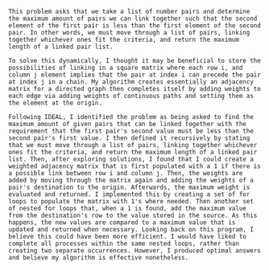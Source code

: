 	This problem asks that we take a list of number pairs and determine the maximum amount of pairs we can link together such that the second element of the first pair is less than the first element of the second pair. In other words, we must move through a list of pairs, linking together whichever ones fit the criteria, and return the maximum length of a linked pair list. 
	
	To solve this dynamically, I thought it may be beneficial to store the possibilities of linking in a square matrix where each row i, and column j element implies that the pair at index i can precede the pair at index j in a chain. My algorithm creates essentially an adjacency matrix for a directed graph then completes itself by adding weights to each edge via adding weights of continuous paths and setting them as the element at the origin.
	
	Following IDEAL, I identified the problem as being asked to find the maximum amount of given pairs that can be linked together with the requirement that the first pair's second value must be less than the second pair's first value. I then defined it recursively by stating that we must move through a list of pairs, linking together whichever ones fit the criteria, and return the maximum length of a linked pair list. Then, after exploring solutions, I found that I could create a weighted adjacency matrix that is first populated with a 1 if there is a possible link between row i and column j. Then, the weights are added by moving through the matrix again and adding the weights of a pair's destination to the origin. Afterwards, the maximum weight is evaluated and returned. I implemented this by creating a set of for loops to populate the matrix with 1's where needed. Then another set of nested for loops that, when a 1 is found, add the maximum value from the destination's row to the value stored in the source. As this happens, the new values are compared to a maximum value that is updated and returned when necessary. Looking back on this program, I believe this could have been more efficient. I would have liked to complete all processes within the same nested loops, rather than creating two separate occurrences. However, I produced optimal answers and believe my algorithm is effective nonetheless.
